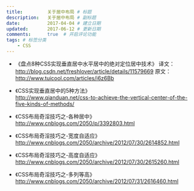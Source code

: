 ```yaml
---
title:         关于居中布局 # 标题
description:   关于居中布局 # 副标题
date:          2017-04-04 # 建立日期
updated:       2017-06-12 # 更新日期
comments:      true  # 开启评论功能
tags: # 标签分类
    - CSS
---
```




- 《盘点8种CSS实现垂直居中水平居中的绝对定位居中技术》
译文：
http://blog.csdn.net/freshlover/article/details/11579669
原文：
http://www.tuicool.com/articles/i6z6Bb  


- 《CSS实现垂直居中的5种方法》  
http://www.qianduan.net/css-to-achieve-the-vertical-center-of-the-five-kinds-of-methods/


- 《CSS布局奇淫技巧之-各种居中》
http://www.cnblogs.com/2050/p/3392803.html  


- 《CSS布局奇淫技巧之-宽度自适应》
http://www.cnblogs.com/2050/archive/2012/07/30/2614852.html


- 《CSS布局奇淫技巧之-高度自适应》
http://www.cnblogs.com/2050/archive/2012/07/30/2615260.html  


- 《CSS布局奇淫技巧之-多列等高》
http://www.cnblogs.com/2050/archive/2012/07/31/2616460.html  
